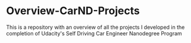 # Overview-CarND-Projects
 This is a repository with an overview of all the projects I developed in the completion of Udacity's Self Driving Car Engineer Nanodegree Program
